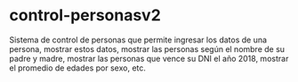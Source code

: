 # control-personasv2
Sistema de control de personas que permite ingresar los datos de una persona, mostrar estos datos, mostrar las personas según el nombre de su padre y madre, mostrar las personas que vence su DNI el año 2018, mostrar el promedio de edades por sexo, etc.
